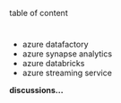 table of content
#
- azure datafactory
- azure synapse analytics
- azure databricks
- azure streaming service

**discussions...**
